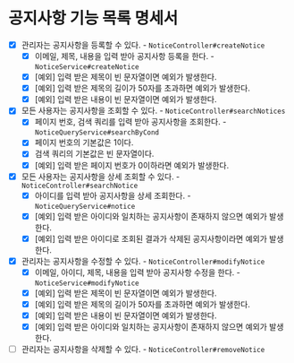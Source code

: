 # 공지사항 기능 목록 명세서

* [x] 관리자는 공지사항을 등록할 수 있다. - `NoticeController#createNotice`
  * [x] 이메일, 제목, 내용을 입력 받아 공지사항 등록을 한다. - `NoticeService#createNotice`
  * [x] [예외] 입력 받은 제목이 빈 문자열이면 예외가 발생한다.
  * [x] [예외] 입력 받은 제목의 길이가 50자를 초과하면 예외가 발생한다.
  * [x] [예외] 입력 받은 내용이 빈 문자열이면 예외가 발생한다.
* [x] 모든 사용자는 공지사항을 조회할 수 있다. - `NoticeController#searchNotices`
  * [x] 페이지 번호, 검색 쿼리를 입력 받아 공지사항을 조회한다. - `NoticeQueryService#searchByCond`
  * [x] 페이지 번호의 기본값은 1이다.
  * [x] 검색 쿼리의 기본값은 빈 문자열이다.
  * [x] [예외] 입력 받은 페이지 번호가 0이하라면 예외가 발생한다.
* [x] 모든 사용자는 공지사항을 상세 조회할 수 있다. - `NoticeController#searchNotice`
  * [x] 아이디를 입력 받아 공지사항을 상세 조회한다. - `NoticeQueryService#notice`
  * [x] [예외] 입력 받은 아이디와 일치하는 공지사항이 존재하지 않으면 예외가 발생한다.
  * [x] [예외] 입력 받은 아이디로 조회된 결과가 삭제된 공지사항이라면 예외가 발생한다.
* [x] 관리자는 공지사항을 수정할 수 있다. - `NoticeController#modifyNotice`
  * [x] 이메일, 아이디, 제목, 내용을 입력 받아 공지사항 수정을 한다. - `NoticeService#modifyNotice`
  * [x] [예외] 입력 받은 제목이 빈 문자열이면 예외가 발생한다.
  * [x] [예외] 입력 받은 제목의 길이가 50자를 초과하면 예외가 발생한다.
  * [x] [예외] 입력 받은 내용이 빈 문자열이면 예외가 발생한다.
  * [x] [예외] 입력 받은 아이디와 일치하는 공지사항이 존재하지 않으면 예외가 발생한다.
* [ ] 관리자는 공지사항을 삭제할 수 있다. - `NoticeController#removeNotice`